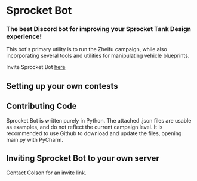 # Sprocket Bot
### The best Discord bot for improving your Sprocket Tank Design experience!
This bot's primary utility is to run the Zheifu campaign, while also incorporating several tools and utilities for manipulating vehicle blueprints.

Invite Sprocket Bot [here](https://discord.com/api/oauth2/authorize?client_id=1137847253114040330&permissions=68169452355409&scope=bot%20applications.commands)

## Setting up your own contests



## Contributing Code
Sprocket Bot is written purely in Python.  The attached .json files are usable as examples, and do not reflect the current campaign level.  It is recommended to use Github to download and update the files, opening main.py with PyCharm.


## Inviting Sprocket Bot to your own server
Contact Colson for an invite link.

